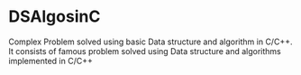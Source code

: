 # DSAlgosinC
Complex Problem solved using basic Data structure and algorithm in C/C++.
It consists of famous problem solved using Data structure and algorithms implemented in C/C++
